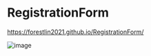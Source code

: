 # RegistrationForm
 
 
 https://forestlin2021.github.io/RegistrationForm/
 
 ![image](https://user-images.githubusercontent.com/59840706/119773617-e4e86100-be8e-11eb-9780-a7c9db0037ef.png)

